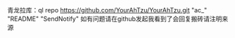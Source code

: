 青龙拉库：ql repo https://github.com/YourAhTzu/YourAhTzu.git "ac_" "README" "SendNotify"
如有问题请在github发起我看到了会回复搬砖请注明来源
